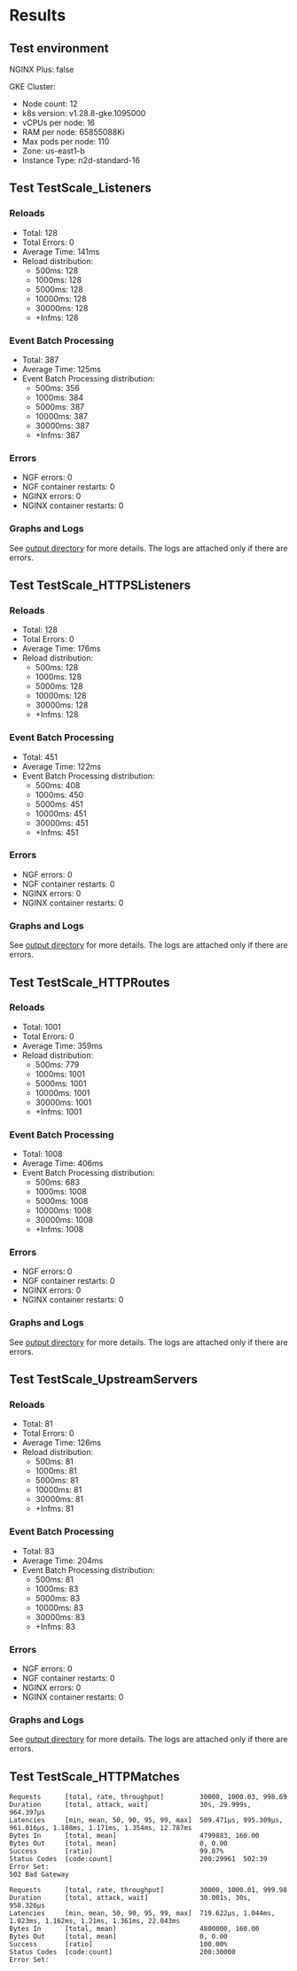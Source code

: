# Results

## Test environment

NGINX Plus: false

GKE Cluster:

- Node count: 12
- k8s version: v1.28.8-gke.1095000
- vCPUs per node: 16
- RAM per node: 65855088Ki
- Max pods per node: 110
- Zone: us-east1-b
- Instance Type: n2d-standard-16

## Test TestScale_Listeners

### Reloads

- Total: 128
- Total Errors: 0
- Average Time: 141ms
- Reload distribution:
	- 500ms: 128
	- 1000ms: 128
	- 5000ms: 128
	- 10000ms: 128
	- 30000ms: 128
	- +Infms: 128

### Event Batch Processing

- Total: 387
- Average Time: 125ms
- Event Batch Processing distribution:
	- 500ms: 356
	- 1000ms: 384
	- 5000ms: 387
	- 10000ms: 387
	- 30000ms: 387
	- +Infms: 387

### Errors

- NGF errors: 0
- NGF container restarts: 0
- NGINX errors: 0
- NGINX container restarts: 0

### Graphs and Logs

See [output directory](./TestScale_Listeners) for more details.
The logs are attached only if there are errors.

## Test TestScale_HTTPSListeners

### Reloads

- Total: 128
- Total Errors: 0
- Average Time: 176ms
- Reload distribution:
	- 500ms: 128
	- 1000ms: 128
	- 5000ms: 128
	- 10000ms: 128
	- 30000ms: 128
	- +Infms: 128

### Event Batch Processing

- Total: 451
- Average Time: 122ms
- Event Batch Processing distribution:
	- 500ms: 408
	- 1000ms: 450
	- 5000ms: 451
	- 10000ms: 451
	- 30000ms: 451
	- +Infms: 451

### Errors

- NGF errors: 0
- NGF container restarts: 0
- NGINX errors: 0
- NGINX container restarts: 0

### Graphs and Logs

See [output directory](./TestScale_HTTPSListeners) for more details.
The logs are attached only if there are errors.

## Test TestScale_HTTPRoutes

### Reloads

- Total: 1001
- Total Errors: 0
- Average Time: 359ms
- Reload distribution:
	- 500ms: 779
	- 1000ms: 1001
	- 5000ms: 1001
	- 10000ms: 1001
	- 30000ms: 1001
	- +Infms: 1001

### Event Batch Processing

- Total: 1008
- Average Time: 406ms
- Event Batch Processing distribution:
	- 500ms: 683
	- 1000ms: 1008
	- 5000ms: 1008
	- 10000ms: 1008
	- 30000ms: 1008
	- +Infms: 1008

### Errors

- NGF errors: 0
- NGF container restarts: 0
- NGINX errors: 0
- NGINX container restarts: 0

### Graphs and Logs

See [output directory](./TestScale_HTTPRoutes) for more details.
The logs are attached only if there are errors.

## Test TestScale_UpstreamServers

### Reloads

- Total: 81
- Total Errors: 0
- Average Time: 126ms
- Reload distribution:
	- 500ms: 81
	- 1000ms: 81
	- 5000ms: 81
	- 10000ms: 81
	- 30000ms: 81
	- +Infms: 81

### Event Batch Processing

- Total: 83
- Average Time: 204ms
- Event Batch Processing distribution:
	- 500ms: 81
	- 1000ms: 83
	- 5000ms: 83
	- 10000ms: 83
	- 30000ms: 83
	- +Infms: 83

### Errors

- NGF errors: 0
- NGF container restarts: 0
- NGINX errors: 0
- NGINX container restarts: 0

### Graphs and Logs

See [output directory](./TestScale_UpstreamServers) for more details.
The logs are attached only if there are errors.

## Test TestScale_HTTPMatches

```text
Requests      [total, rate, throughput]         30000, 1000.03, 998.69
Duration      [total, attack, wait]             30s, 29.999s, 964.397µs
Latencies     [min, mean, 50, 90, 95, 99, max]  509.471µs, 995.309µs, 961.016µs, 1.108ms, 1.171ms, 1.354ms, 12.787ms
Bytes In      [total, mean]                     4799883, 160.00
Bytes Out     [total, mean]                     0, 0.00
Success       [ratio]                           99.87%
Status Codes  [code:count]                      200:29961  502:39  
Error Set:
502 Bad Gateway
```
```text
Requests      [total, rate, throughput]         30000, 1000.01, 999.98
Duration      [total, attack, wait]             30.001s, 30s, 958.326µs
Latencies     [min, mean, 50, 90, 95, 99, max]  719.622µs, 1.044ms, 1.023ms, 1.162ms, 1.21ms, 1.361ms, 22.043ms
Bytes In      [total, mean]                     4800000, 160.00
Bytes Out     [total, mean]                     0, 0.00
Success       [ratio]                           100.00%
Status Codes  [code:count]                      200:30000  
Error Set:
```
